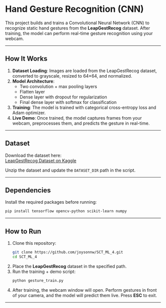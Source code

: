 # Hand Gesture Recognition (CNN)

This project builds and trains a Convolutional Neural Network (CNN) to recognize static hand gestures from the **LeapGestRecog** dataset. After training, the model can perform real-time gesture recognition using your webcam.

---

## How It Works
1. **Dataset Loading**: Images are loaded from the LeapGestRecog dataset, converted to grayscale, resized to 64×64, and normalized.  
2. **Model Architecture**:  
   - Two convolution + max pooling layers  
   - Flatten layer  
   - Dense layer with dropout for regularization  
   - Final dense layer with softmax for classification  
3. **Training**: The model is trained with categorical cross-entropy loss and Adam optimizer.  
4. **Live Demo**: Once trained, the model captures frames from your webcam, preprocesses them, and predicts the gesture in real-time.

---

## Dataset
Download the dataset here:  
[LeapGestRecog Dataset on Kaggle](https://www.kaggle.com/datasets/gti-upm/leapgestrecog)

Unzip the dataset and update the `DATASET_DIR` path in the script.

---

## Dependencies
Install the required packages before running:
```bash
pip install tensorflow opencv-python scikit-learn numpy
```

---

## How to Run
1. Clone this repository:
   ```bash
   git clone https://github.com/joysonnw/SCT_ML_4.git
   cd SCT_ML_4
   ```
2. Place the **LeapGestRecog** dataset in the specified path.  
3. Run the training + demo script:
   ```bash
   python gesture_train.py
   ```
4. After training, the webcam window will open. Perform gestures in front of your camera, and the model will predict them live. Press **ESC** to exit.

---
